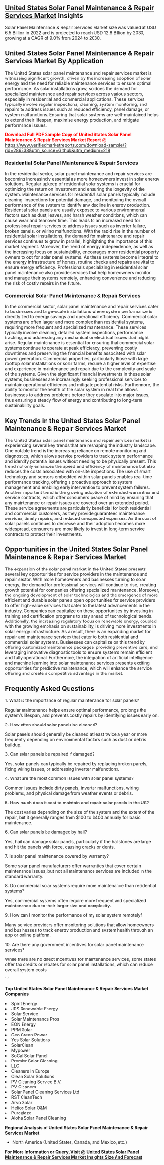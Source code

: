 <h2><a href="https://www.verifiedmarketreports.com/download-sample/?rid=286338&amp;utm_source=Github&amp;utm_medium=218" target="_blank">United States Solar Panel Maintenance & Repair Services Market</a> Insights</h2><p>Solar Panel Maintenance & Repair Services Market size was valued at USD 6.5 Billion in 2022 and is projected to reach USD 12.8 Billion by 2030, growing at a CAGR of 9.0% from 2024 to 2030.</p><p> <h2>United States Solar Panel Maintenance & Repair Services Market By Application</h2> The United States solar panel maintenance and repair services market is witnessing significant growth, driven by the increasing adoption of solar energy and the need for reliable maintenance services to ensure optimal performance. As solar installations grow, so does the demand for specialized maintenance and repair services across various sectors, especially in residential and commercial applications. These services typically involve regular inspections, cleaning, system monitoring, and repairs to address issues such as reduced efficiency, panel damage, or system malfunctions. Ensuring that solar systems are well-maintained helps to extend their lifespan, maximize energy production, and mitigate performance issues. <p><span class=""><span style="color: #ff0000;"><strong>Download Full PDF Sample Copy of United States Solar Panel Maintenance & Repair Services Market Report</strong> @ </span><a href="https://www.verifiedmarketreports.com/download-sample/?rid=286338&amp;utm_source=Github&amp;utm_medium=218" target="_blank">https://www.verifiedmarketreports.com/download-sample/?rid=286338&amp;utm_source=Github&amp;utm_medium=218</a></span></p> <h3>Residential Solar Panel Maintenance & Repair Services</h3> In the residential sector, solar panel maintenance and repair services are becoming increasingly essential as more homeowners invest in solar energy solutions. Regular upkeep of residential solar systems is crucial for optimizing the return on investment and ensuring the longevity of the system. Maintenance services for residential solar panels typically include cleaning, inspections for potential damage, and monitoring the overall performance of the system to identify any decline in energy production. Residential solar panels are usually exposed to various environmental factors such as dust, leaves, and harsh weather conditions, which can cause wear and tear over time. This leads to an increased need for professional repair services to address issues such as inverter failure, broken panels, or wiring malfunctions. With the rapid rise in the number of residential solar installations, the demand for maintenance and repair services continues to grow in parallel, highlighting the importance of this market segment. Moreover, the trend of energy independence, as well as the increasing focus on sustainability, encourages more residential property owners to opt for solar panel systems. As these systems become integral to the energy infrastructure of homes, routine checks and repairs are vital to ensure energy efficiency. Professionals specializing in residential solar panel maintenance also provide services that help homeowners monitor and manage their systems remotely, enhancing convenience and reducing the risk of costly repairs in the future. <h3>Commercial Solar Panel Maintenance & Repair Services</h3> In the commercial sector, solar panel maintenance and repair services cater to businesses and large-scale installations where system performance is directly tied to energy savings and operational efficiency. Commercial solar systems are often larger and more complex than residential systems, requiring more frequent and specialized maintenance. These services typically involve cleaning, detailed system inspections, performance tracking, and addressing any mechanical or electrical issues that might arise. Regular maintenance is essential for ensuring that commercial solar systems continue to operate at peak efficiency, preventing costly downtimes and preserving the financial benefits associated with solar power generation. Commercial properties, particularly those with large rooftop solar installations or solar farms, require a higher level of expertise and experience in maintenance and repair due to the complexity and scale of the systems. Given the significant financial investments in these solar systems, businesses are increasingly seeking professional services to maintain operational efficiency and mitigate potential risks. Furthermore, the ability to monitor the health of the solar system in real time allows businesses to address problems before they escalate into major issues, thus ensuring a steady flow of energy and contributing to long-term sustainability goals. <h2>Key Trends in the United States Solar Panel Maintenance & Repair Services Market</h2> The United States solar panel maintenance and repair services market is experiencing several key trends that are reshaping the industry landscape. One notable trend is the increasing reliance on remote monitoring and diagnostics, which allows service providers to track system performance and identify potential issues without needing to be physically present. This trend not only enhances the speed and efficiency of maintenance but also reduces the costs associated with on-site inspections. The use of smart technology and sensors embedded within solar panels enables real-time performance tracking, offering a proactive approach to system management and enabling early intervention to prevent system failures. Another important trend is the growing adoption of extended warranties and service contracts, which offer consumers peace of mind by ensuring that any maintenance or repair issues are covered over an extended period. These service agreements are particularly beneficial for both residential and commercial customers, as they provide guaranteed maintenance services, timely repairs, and reduced unexpected expenses. As the cost of solar panels continues to decrease and their adoption becomes more widespread, consumers are more likely to invest in long-term service contracts to protect their investments. <h2>Opportunities in the United States Solar Panel Maintenance & Repair Services Market</h2> The expansion of the solar panel market in the United States presents several key opportunities for service providers in the maintenance and repair sector. With more homeowners and businesses turning to solar energy, the demand for professional services will continue to rise, creating growth potential for companies offering specialized maintenance. Moreover, the ongoing development of solar technologies and the emergence of more efficient and durable solar panels open opportunities for service providers to offer high-value services that cater to the latest advancements in the industry. Companies can capitalize on these opportunities by investing in training and certification programs to stay ahead of technological trends. Additionally, the increasing regulatory focus on renewable energy, coupled with the growing emphasis on sustainability, is driving more investments in solar energy infrastructure. As a result, there is an expanding market for repair and maintenance services that cater to both residential and commercial solar systems. Businesses can capitalize on this trend by offering customized maintenance packages, providing preventive care, and leveraging innovative diagnostic tools to ensure systems remain efficient and fully operational. Furthermore, the integration of artificial intelligence and machine learning into solar maintenance services presents exciting opportunities for predictive maintenance, which will enhance the service offering and create a competitive advantage in the market. <h2>Frequently Asked Questions</h2> <p>1. What is the importance of regular maintenance for solar panels?</p> <p>Regular maintenance helps ensure optimal performance, prolongs the system’s lifespan, and prevents costly repairs by identifying issues early on.</p> <p>2. How often should solar panels be cleaned?</p> <p>Solar panels should generally be cleaned at least twice a year or more frequently depending on environmental factors such as dust or debris buildup.</p> <p>3. Can solar panels be repaired if damaged?</p> <p>Yes, solar panels can typically be repaired by replacing broken panels, fixing wiring issues, or addressing inverter malfunctions.</p> <p>4. What are the most common issues with solar panel systems?</p> <p>Common issues include dirty panels, inverter malfunctions, wiring problems, and physical damage from weather events or debris.</p> <p>5. How much does it cost to maintain and repair solar panels in the US?</p> <p>The cost varies depending on the size of the system and the extent of the repair, but it generally ranges from $100 to $400 annually for basic maintenance.</p> <p>6. Can solar panels be damaged by hail?</p> <p>Yes, hail can damage solar panels, particularly if the hailstones are large and hit the panels with force, causing cracks or dents.</p> <p>7. Is solar panel maintenance covered by warranty?</p> <p>Some solar panel manufacturers offer warranties that cover certain maintenance issues, but not all maintenance services are included in the standard warranty.</p> <p>8. Do commercial solar systems require more maintenance than residential systems?</p> <p>Yes, commercial systems often require more frequent and specialized maintenance due to their larger size and complexity.</p> <p>9. How can I monitor the performance of my solar system remotely?</p> <p>Many service providers offer monitoring solutions that allow homeowners and businesses to track energy production and system health through an app or online platform.</p> <p>10. Are there any government incentives for solar panel maintenance services?</p> <p>While there are no direct incentives for maintenance services, some states offer tax credits or rebates for solar panel installations, which can reduce overall system costs.</p> ```</p><p><strong>Top United States Solar Panel Maintenance & Repair Services Market Companies</strong></p><div data-test-id=""><p><li>Spirit Energy</li><li> JPS Renewable Energy</li><li> Solar Service</li><li> Solar Maintenance Pros</li><li> EON Energy</li><li> PPM Solar</li><li> Geo Green Power</li><li> Yes Solar Solutions</li><li> SolarClean</li><li> Mypower</li><li> SoCal Solar Panel</li><li> Premier Solar Cleaning</li><li> LLC</li><li> Cleaners in Europe</li><li> Clean Solar Solutions</li><li> PV Cleaning Service B.V.</li><li> PV Cleaners</li><li> Solar Panel Cleaning Services Ltd</li><li> RST CleanTech</li><li> Arvo Solar</li><li> Helios Solar O&M</li><li> Pureglaze</li><li> Aloha Solar Panel Cleaning</li></p><div><strong>Regional Analysis of&nbsp;United States Solar Panel Maintenance & Repair Services Market</strong></div><ul><li dir="ltr"><p dir="ltr">North America&nbsp;(United States, Canada, and Mexico, etc.)</p></li></ul><p><strong>For More Information or Query, Visit @&nbsp;</strong><strong><a href="https://www.verifiedmarketreports.com/product/solar-panel-maintenance-repair-services-market/?utm_source=Github&amp;utm_medium=218" target="_blank">United States Solar Panel Maintenance & Repair Services Market Insights Size And Forecast</a></strong></p></div>

